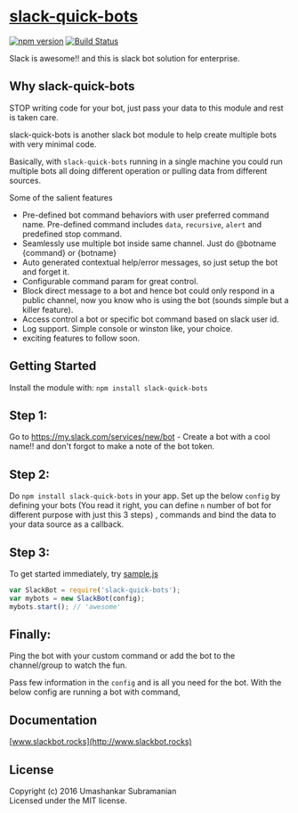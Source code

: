 # [slack-quick-bots](http://www.slackbot.rocks)
[![npm version][npm-badge]][npm-url]
[![Build Status][travis-badge]][travis-url]

Slack is awesome!! and this is slack bot solution for enterprise.

## Why slack-quick-bots

STOP writing code for your bot, just pass your data to this module and rest is taken care.

slack-quick-bots is another slack bot module to help create multiple bots with very minimal code.

Basically, with `slack-quick-bots` running in a single machine you could run multiple bots all doing different operation or pulling data from different sources.

Some of the salient features

*  Pre-defined bot command behaviors with user preferred command name. Pre-defined command includes `data`, `recursive`, `alert` and predefined stop command.
*  Seamlessly use multiple bot inside same channel. Just do @botname {command} or {botname}
*  Auto generated contextual help/error messages, so just setup the bot and forget it.
*  Configurable command param for great control.
*  Block direct message to a bot and hence bot could only respond in a public channel, now you know who is using the bot (sounds simple but a killer feature).
*  Access control a bot or specific bot command based on slack user id.
*  Log support. Simple console or winston like, your choice.
*  exciting features to follow soon.

## Getting Started
Install the module with: `npm install slack-quick-bots`

## Step 1:

Go to https://my.slack.com/services/new/bot - Create a bot with a cool name!! and don't forgot to 
make a note of the bot token.

## Step 2:

Do `npm install slack-quick-bots` in your app. Set up the below `config` by defining your bots (You read it right, you can define `n` number of bot for different purpose with just this 3 steps) , commands and bind the data to your data source as a callback.

## Step 3: 

To get started immediately, try [sample.js](https://github.com/usubram/slack-quick-bots/blob/master/sample.js)

```javascript
var SlackBot = require('slack-quick-bots');
var mybots = new SlackBot(config);
mybots.start(); // 'awesome'
```

## Finally:

Ping the bot with your custom command or add the bot to the channel/group to watch the fun.

Pass few information in the `config` and is all you need for the bot. With the below config are running a bot with command,

## Documentation
[www.slackbot.rocks](http://www.slackbot.rocks)

## License
Copyright (c) 2016 Umashankar Subramanian  
Licensed under the MIT license.

[npm-badge]: https://badge.fury.io/js/slack-quick-bots.svg
[npm-url]: https://badge.fury.io/js/slack-quick-bots
[travis-badge]: https://api.travis-ci.org/usubram/slack-quick-bots.svg
[travis-url]: https://travis-ci.org/usubram/slack-quick-bots